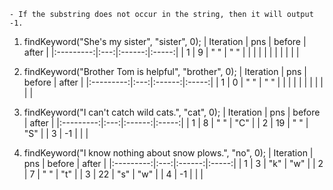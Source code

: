 	- If the substring does not occur in the string, then it will output -1.

1. findKeyword("She's my sister", "sister", 0);
| Iteration | pns | before | after |
|:---------:|:---:|:------:|:-----:|
|     1     |  9  |   " "  | " "   |
|           |     |        |       |
|           |     |        |       |

2. findKeyword("Brother Tom is helpful", "brother", 0);
| Iteration | pns | before | after |
|:---------:|:---:|:------:|:-----:|
|     1     |  0  |   " "  |  " "  |
|           |     |        |       |
|           |     |        |       |

3. findKeyword("I can't catch wild cats.", "cat", 0);
| Iteration | pns | before | after |
|:---------:|:---:|:------:|:-----:|
|     1     |  8  |   " "  |  "C"  |
|     2     |  19 |   " "  |  "S"  |
|     3     |  -1 |        |       |

4. findKeyword("I know nothing about snow plows.", "no", 0);
| Iteration | pns | before | after |
|:---------:|:---:|:------:|:-----:|
|     1     |  3  |   "k"  |  "w"  |
|     2     |  7  |   " "  |  "t"  |
|     3     |  22 |   "s"  |  "w"  |
|     4     |  -1 |        |       |